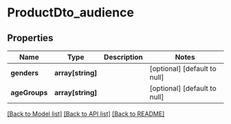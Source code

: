 # ProductDto_audience

## Properties
Name | Type | Description | Notes
------------ | ------------- | ------------- | -------------
**genders** | **array[string]** |  | [optional] [default to null]
**ageGroups** | **array[string]** |  | [optional] [default to null]

[[Back to Model list]](../README.md#documentation-for-models) [[Back to API list]](../README.md#documentation-for-api-endpoints) [[Back to README]](../README.md)


